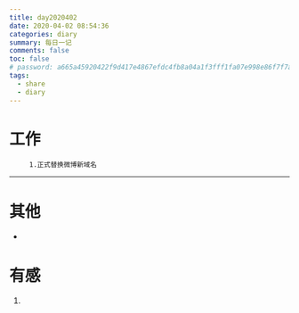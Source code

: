 ```yaml
---
title: day2020402
date: 2020-04-02 08:54:36
categories: diary
summary: 每日一记
comments: false
toc: false
# password: a665a45920422f9d417e4867efdc4fb8a04a1f3fff1fa07e998e86f7f7a27ae3
tags:
  - share
  - diary
---
```

# 工作
``` 日常
     1.正式替换微博新域名
 ```  
***

# 其他
  - 

  
# 有感
 1. 